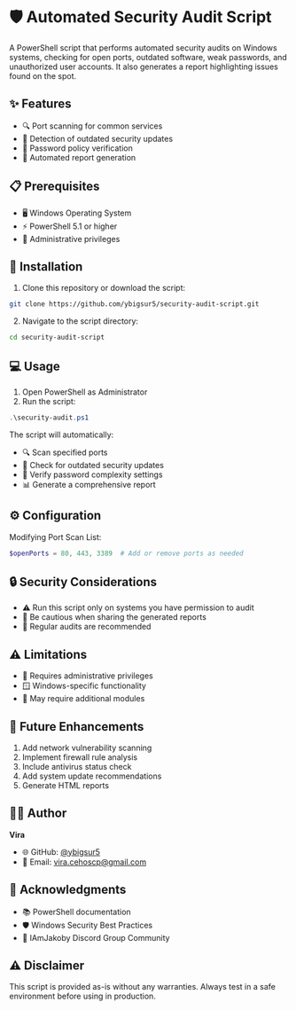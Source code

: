 # 🛡️ Automated Security Audit Script

A PowerShell script that performs automated security audits on Windows systems, checking for open ports, outdated software, weak passwords, and unauthorized user accounts. It also generates a report highlighting issues found on the spot. 

## ✨ Features

- 🔍 Port scanning for common services
- 🔄 Detection of outdated security updates
- 🔐 Password policy verification
- 📝 Automated report generation

## 📋 Prerequisites

- 🖥️ Windows Operating System
- ⚡ PowerShell 5.1 or higher
- 👑 Administrative privileges

## 🚀 Installation

1. Clone this repository or download the script:
```bash
git clone https://github.com/ybigsur5/security-audit-script.git
```

2. Navigate to the script directory:
```bash
cd security-audit-script
```

## 💻 Usage

1. Open PowerShell as Administrator
2. Run the script:
```powershell
.\security-audit.ps1
```

The script will automatically:
- 🔍 Scan specified ports
- 🔄 Check for outdated security updates
- 🔐 Verify password complexity settings
- 📊 Generate a comprehensive report

## ⚙️ Configuration

Modifying Port Scan List:
```powershell
$openPorts = 80, 443, 3389  # Add or remove ports as needed
```

## 🔒 Security Considerations

- ⚠️ Run this script only on systems you have permission to audit
- 🚫 Be cautious when sharing the generated reports
- 🔄 Regular audits are recommended

## ⚠️ Limitations

- 👑 Requires administrative privileges
- 🪟 Windows-specific functionality
- 🔌 May require additional modules

## 🚀 Future Enhancements

1. Add network vulnerability scanning
2. Implement firewall rule analysis
3. Include antivirus status check
4. Add system update recommendations
5. Generate HTML reports

## 👨‍💻 Author

**Vira**
- 🌐 GitHub: [@ybigsur5](https://github.com/ybigsur5)
- 📧 Email: vira.cehoscp@gmail.com

## 🙏 Acknowledgments

- 📚 PowerShell documentation
- 🛡️ Windows Security Best Practices
- 👥 IAmJakoby Discord Group Community

## ⚠️ Disclaimer

This script is provided as-is without any warranties. Always test in a safe environment before using in production.
